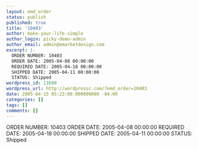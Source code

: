 ```yaml
---
layout: emd_order
status: publish
published: true
title: '10403'
author: make-your-life-simple
author_login: picky-demo-admin
author_email: admin@emarketdesign.com
excerpt: |-
  ORDER NUMBER: 10403
  ORDER DATE: 2005-04-08 00:00:00
  REQUIRED DATE: 2005-04-18 00:00:00
  SHIPPED DATE: 2005-04-11 00:00:00
  STATUS: Shipped
wordpress_id: 11600
wordpress_url: http://wordpressc.com/?emd_order=10403
date: 2005-04-15 05:23:00.000000000 -04:00
categories: []
tags: []
comments: []
---
```

ORDER NUMBER: 10403
ORDER DATE: 2005-04-08 00:00:00
REQUIRED DATE: 2005-04-18 00:00:00
SHIPPED DATE: 2005-04-11 00:00:00
STATUS: Shipped
